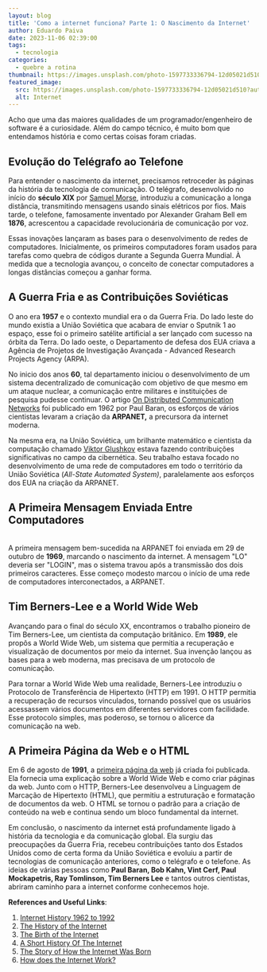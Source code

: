 ```yaml
---
layout: blog
title: 'Como a internet funciona? Parte 1: O Nascimento da Internet'
author: Eduardo Paiva
date: 2023-11-06 02:39:00
tags:
  - tecnologia
categories:
  - quebre a rotina
thumbnail: https://images.unsplash.com/photo-1597733336794-12d05021d510?auto=format&fit=crop&q=80&w=3474&ixlib=rb-4.0.3&ixid=M3wxMjA3fDB8MHxwaG90by1wYWdlfHx8fGVufDB8fHx8fA%3D%3D
featured_image:
  src: https://images.unsplash.com/photo-1597733336794-12d05021d510?auto=format&fit=crop&q=80&w=3474&ixlib=rb-4.0.3&ixid=M3wxMjA3fDB8MHxwaG90by1wYWdlfHx8fGVufDB8fHx8fA%3D%3D
  alt: Internet
---
```


Acho que uma das maiores qualidades de um programador/engenheiro de software é a curiosidade. Além do campo técnico, é muito bom que entendamos história e como certas coisas foram criadas.

## Evolução do Telégrafo ao Telefone

Para entender o nascimento da internet, precisamos retroceder às páginas da história da tecnologia de comunicação. O telégrafo, desenvolvido no início do **século XIX** por [Samuel Morse](https://www.britannica.com/biography/Samuel-F-B-Morse), introduziu a comunicação a longa distância, transmitindo mensagens usando sinais elétricos por fios. Mais tarde, o telefone, famosamente inventado por Alexander Graham Bell em **1876**, acrescentou a capacidade revolucionária de comunicação por voz.

Essas inovações lançaram as bases para o desenvolvimento de redes de computadores. Inicialmente, os primeiros computadores foram usados para tarefas como quebra de códigos durante a Segunda Guerra Mundial. À medida que a tecnologia avançou, o conceito de conectar computadores a longas distâncias começou a ganhar forma.

## A Guerra Fria e as Contribuições Soviéticas

O ano era **1957** e o contexto mundial era o da Guerra Fria. Do lado leste do mundo existia a União Soviética que acabara de enviar o Sputnik 1 ao espaço, esse foi o primeiro satélite artificial a ser lançado com sucesso na órbita da Terra. Do lado oeste, o Departamento de defesa dos EUA criava a Agência de Projetos de Investigação Avançada - Advanced Research Projects Agency (ARPA).

N﻿o inicio dos anos **60**, tal departamento iniciou o desenvolvimento de um sistema decentralizado de comunicação com objetivo de que mesmo em um ataque nuclear, a comunicação entre militares e instituições de pesquisa pudesse continuar. O artigo [On Distributed Communication Networks](https://www.rand.org/content/dam/rand/pubs/papers/2005/P2626.pdf) foi publicado em 1962 por Paul Baran, os esforços de vários cientistas levaram a criação da **ARPANET,** a precursora da internet moderna.

Na mesma era, na União Soviética, um brilhante matemático e cientista da computação chamado [Viktor Glushkov](https://aeon.co/essays/how-the-soviets-invented-the-internet-and-why-it-didnt-work) estava fazendo contribuições significativas no campo da cibernética. Seu trabalho estava focado no desenvolvimento de uma rede de computadores em todo o território da União Soviética (_All-State Automated System)_, paralelamente aos esforços dos EUA na criação da ARPANET.

## A Primeira Mensagem Enviada Entre Computadores

\
A primeira mensagem bem-sucedida na ARPANET foi enviada em 29 de outubro de **1969**, marcando o nascimento da internet. A mensagem "LO" deveria ser "LOGIN", mas o sistema travou após a transmissão dos dois primeiros caracteres. Esse começo modesto marcou o início de uma rede de computadores interconectados, a ARPANET.

## Tim Berners-Lee e a World Wide Web

Avançando para o final do século XX, encontramos o trabalho pioneiro de Tim Berners-Lee, um cientista da computação britânico. Em **1989**, ele propôs a World Wide Web, um sistema que permitia a recuperação e visualização de documentos por meio da internet. Sua invenção lançou as bases para a web moderna, mas precisava de um protocolo de comunicação.

Para tornar a World Wide Web uma realidade, Berners-Lee introduziu o Protocolo de Transferência de Hipertexto (HTTP) em 1991. O HTTP permitia a recuperação de recursos vinculados, tornando possível que os usuários acessassem vários documentos em diferentes servidores com facilidade. Esse protocolo simples, mas poderoso, se tornou o alicerce da comunicação na web.

## A Primeira Página da Web e o HTML

Em 6 de agosto de **1991**, a [primeira página da web](https://info.cern.ch/hypertext/WWW/TheProject.html) já criada foi publicada. Ela fornecia uma explicação sobre a World Wide Web e como criar páginas da web. Junto com o HTTP, Berners-Lee desenvolveu a Linguagem de Marcação de Hipertexto (HTML), que permitiu a estruturação e formatação de documentos da web. O HTML se tornou o padrão para a criação de conteúdo na web e continua sendo um bloco fundamental da internet.

Em conclusão, o nascimento da internet está profundamente ligado à história da tecnologia e da comunicação global. Ela surgiu das preocupações da Guerra Fria, recebeu contribuições tanto dos Estados Unidos como de certa forma da União Soviética e evoluiu a partir de tecnologias de comunicação anteriores, como o telégrafo e o telefone. As ideias de várias pessoas como **Paul Baran, Bob Kahn, Vint Cerf, Paul Mockapetris, Ray Tomlinson, Tim Berners Lee** e tantos outros cientistas, abriram caminho para a internet conforme conhecemos hoje.

**References and Useful Links**:

1. [Internet History 1962 to 1992](https://www.computerhistory.org/internethistory/)
2. [The History of the Internet](https://www.internetsociety.org/internet/history-internet/)
3. [The Birth of the Internet](https://www.britannica.com/technology/Internet#&gid=2001261457)
4. [A Short History Of The Internet](https://www.scienceandmediamuseum.org.uk/objects-and-stories/short-history-internet)
5. [The Story of How the Internet Was Born](https://www.youtube.com/watch?v=gl3cT9JUIl8)
6. [How does the Internet Work?](https://web.stanford.edu/class/msande91si/www-spr04/readings/week1/InternetWhitepaper.htm)
